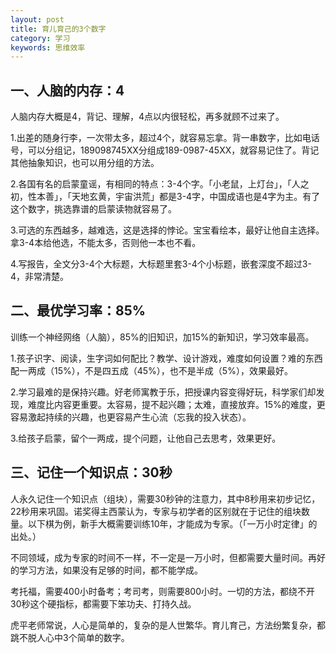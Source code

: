 ```yaml
---
layout: post
title: 育儿育己的3个数字
category: 学习
keywords: 思维效率
---
```


## 一、人脑的内存：4

人脑内存大概是4，背记、理解，4点以内很轻松，再多就顾不过来了。

1.出差的随身行李，一次带太多，超过4个，就容易忘拿。背一串数字，比如电话号，可以分组记，189098745XX分组成189-0987-45XX，就容易记住了。背记其他抽象知识，也可以用分组的方法。

2.各国有名的启蒙童谣，有相同的特点：3-4个字。「小老鼠，上灯台」，「人之初，性本善」，「天地玄黄，宇宙洪荒」都是3-4字，中国成语也是4字为主。有了这个数字，挑选靠谱的启蒙读物就容易了。

3.可选的东西越多，越难选，这是选择的悖论。宝宝看绘本，最好让他自主选择。拿3-4本给他选，不能太多，否则他一本也不看。

4.写报告，全文分3-4个大标题，大标题里套3-4个小标题，嵌套深度不超过3-4，非常清楚。

## 二、最优学习率：85%

训练一个神经网络（人脑），85%的旧知识，加15%的新知识，学习效率最高。

1.孩子识字、阅读，生字词如何配比？教学、设计游戏，难度如何设置？难的东西配一两成（15%），不是四五成（45%），也不是半成（5%），效果最好。

2.学习最难的是保持兴趣。好老师寓教于乐，把授课内容变得好玩，科学家们却发现，难度比内容更重要。太容易，提不起兴趣；太难，直接放弃。15%的难度，更容易激起持续的兴趣，也更容易产生心流（忘我的投入状态）。

3.给孩子启蒙，留个一两成，提个问题，让他自己去思考，效果更好。


## 三、记住一个知识点：30秒

人永久记住一个知识点（组块），需要30秒钟的注意力，其中8秒用来初步记忆，22秒用来巩固。诺奖得主西蒙认为，专家与初学者的区别就在于记住的组块数量。以下棋为例，新手大概需要训练10年，才能成为专家。（「一万小时定律」的出处。）

不同领域，成为专家的时间不一样，不一定是一万小时，但都需要大量时间。再好的学习方法，如果没有足够的时间，都不能学成。

考托福，需要400小时备考；考司考，则需要800小时。一切的方法，都绕不开30秒这个硬指标，都需要下笨功夫、打持久战。

虎平老师常说，人心是简单的，复杂的是人世繁华。育儿育己，方法纷繁复杂，都跳不脱人心中3个简单的数字。
